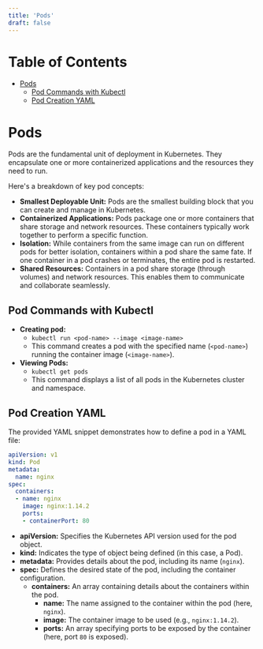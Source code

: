 ```yaml
---
title: 'Pods'
draft: false
---
```

# Table of Contents

- [Pods](#pods)
	- [Pod Commands with Kubectl](#pod-commands-with-kubectl)
	- [Pod Creation YAML](#pod-creation-yaml)

# Pods

Pods are the fundamental unit of deployment in Kubernetes. They encapsulate one or more containerized applications and the resources they need to run.

Here's a breakdown of key pod concepts:

- **Smallest Deployable Unit:** Pods are the smallest building block that you can create and manage in Kubernetes.
- **Containerized Applications:** Pods package one or more containers that share storage and network resources. These containers typically work together to perform a specific function.
- **Isolation:** While containers from the same image can run on different pods for better isolation, containers within a pod share the same fate. If one container in a pod crashes or terminates, the entire pod is restarted.
- **Shared Resources:** Containers in a pod share storage (through volumes) and network resources. This enables them to communicate and collaborate seamlessly.

## Pod Commands with Kubectl

- **Creating pod:**
	- `kubectl run <pod-name> --image <image-name>`
    - This command creates a pod with the specified name (`<pod-name>`) running the container image (`<image-name>`).
- **Viewing Pods:**
    - `kubectl get pods`
    - This command displays a list of all pods in the Kubernetes cluster and namespace.

## Pod Creation YAML

The provided YAML snippet demonstrates how to define a pod in a YAML file:

```yaml
apiVersion: v1
kind: Pod
metadata:
  name: nginx
spec:
  containers:
  - name: nginx
    image: nginx:1.14.2
    ports:
    - containerPort: 80
```

- **apiVersion:** Specifies the Kubernetes API version used for the pod object.
- **kind:** Indicates the type of object being defined (in this case, a Pod).
- **metadata:** Provides details about the pod, including its name (`nginx`).
- **spec:** Defines the desired state of the pod, including the container configuration.
    - **containers:** An array containing details about the containers within the pod.
        - **name:** The name assigned to the container within the pod (here, `nginx`).
        - **image:** The container image to be used (e.g., `nginx:1.14.2`).
        - **ports:** An array specifying ports to be exposed by the container (here, port `80` is exposed).